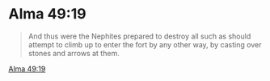 # Alma 49:19

> And thus were the Nephites prepared to destroy all such as should attempt to climb up to enter the fort by any other way, by casting over stones and arrows at them.

[Alma 49:19](https://www.churchofjesuschrist.org/study/scriptures/bofm/alma/49?lang=eng&id=p19#p19)


